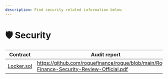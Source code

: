 ```yaml
---
description: Find security related information below
---
```


# 🛡 Security

<table><thead><tr><th width="140.33333333333331">Contract</th><th>Audit report</th><th>Deployed commit</th></tr></thead><tbody><tr><td><a href="https://github.com/roguefinance/rogue/blob/main/src/Locker.sol">Locker.sol</a></td><td><a href="https://github.com/roguefinance/rogue/blob/main/Rogue-Finance-Security-Review-Official.pdf">https://github.com/roguefinance/rogue/blob/main/Rogue-Finance-Security-Review-Official.pdf</a></td><td><a href="https://github.com/roguefinance/rogue/commit/037bb120849afdfa4617a4a440b1f4cc9a9d8f7d">https://github.com/roguefinance/rogue/commit/037bb120849afdfa4617a4a440b1f4cc9a9d8f7d</a></td></tr></tbody></table>

